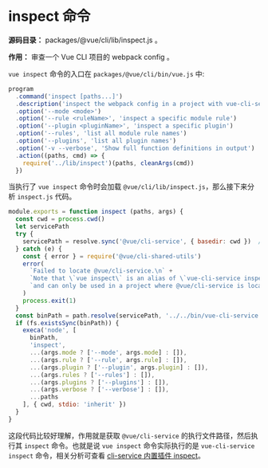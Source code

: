 # inspect 命令

**源码目录：**  packages/@vue/cli/lib/inspect.js 。

**作用：**  审查一个 Vue CLI 项目的 webpack config 。

`vue inspect` 命令的入口在 `packages/@vue/cli/bin/vue.js` 中:

```js
program
  .command('inspect [paths...]')
  .description('inspect the webpack config in a project with vue-cli-service')
  .option('--mode <mode>')
  .option('--rule <ruleName>', 'inspect a specific module rule')
  .option('--plugin <pluginName>', 'inspect a specific plugin')
  .option('--rules', 'list all module rule names')
  .option('--plugins', 'list all plugin names')
  .option('-v --verbose', 'Show full function definitions in output')
  .action((paths, cmd) => {
    require('../lib/inspect')(paths, cleanArgs(cmd))
  })
```
当执行了 `vue inspect` 命令时会加载 `@vue/cli/lib/inspect.js`，那么接下来分析 `inspect.js` 代码。

```js
module.exports = function inspect (paths, args) {
  const cwd = process.cwd()
  let servicePath
  try {
    servicePath = resolve.sync('@vue/cli-service', { basedir: cwd })  // cwd/node_modules/@vue/cli-service/lib/Service.js
  } catch (e) {
    const { error } = require('@vue/cli-shared-utils')
    error(
      `Failed to locate @vue/cli-service.\n` +
      `Note that \`vue inspect\` is an alias of \`vue-cli-service inspect\`\n` +
      `and can only be used in a project where @vue/cli-service is locally installed.`
    )
    process.exit(1)
  }
  const binPath = path.resolve(servicePath, '../../bin/vue-cli-service.js') // cwd/node_modules/@vue/cli-service/bin/vue-cli-service.js
  if (fs.existsSync(binPath)) {
    execa('node', [
      binPath,
      'inspect',
      ...(args.mode ? ['--mode', args.mode] : []),
      ...(args.rule ? ['--rule', args.rule] : []),
      ...(args.plugin ? ['--plugin', args.plugin] : []),
      ...(args.rules ? ['--rules'] : []),
      ...(args.plugins ? ['--plugins'] : []),
      ...(args.verbose ? ['--verbose'] : []),
      ...paths
    ], { cwd, stdio: 'inherit' })
  }
}
```
这段代码比较好理解，作用就是获取 `@vue/cli-service` 的执行文件路径，然后执行其 `inspect` 命令。也就是说 `vue inspect` 命令实际执行的是
 `vue-cli-service inspect` 命令，相关分析可查看 [cli-service 内置插件 inspect](/cli-service/inspect.html)。
